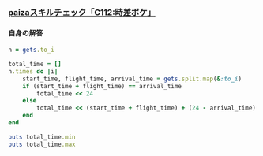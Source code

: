 ### [paizaスキルチェック「C112:時差ボケ」](https://paiza.jp/challenges/share/X3N93HAQT6eflIom6OAVmCNxkamKp9rXpEC93W2P7nI?source=social)
#### 自身の解答
```ruby
n = gets.to_i

total_time = []
n.times do |i|
    start_time, flight_time, arrival_time = gets.split.map(&:to_i)
    if (start_time + flight_time) == arrival_time
        total_time << 24
    else
        total_time << (start_time + flight_time) + (24 - arrival_time) 
    end
end

puts total_time.min
puts total_time.max
```
